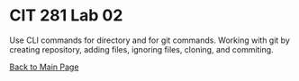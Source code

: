 # CIT 281 Lab 02
Use CLI commands for directory and for git commands. Working with git by creating repository, adding files, ignoring files, cloning, and commiting.

[Back to Main Page](https://erikakoopmans.github.io/)
